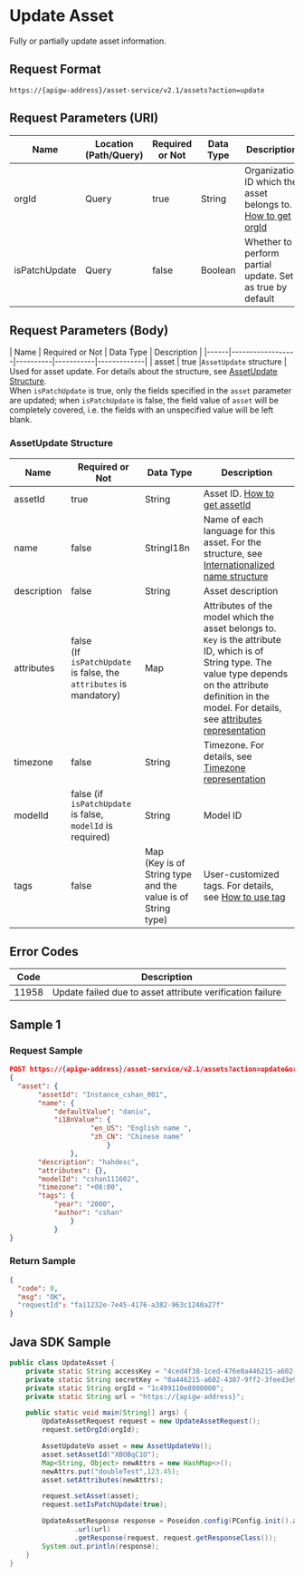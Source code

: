 # Update Asset



Fully or partially update asset information.

## Request Format

```
https://{apigw-address}/asset-service/v2.1/assets?action=update
```

## Request Parameters (URI)

| Name | Location (Path/Query) | Required or Not | Data Type | Description |
|---------------|------------------|----------|-----------|--------------|
| orgId         | Query            | true     | String    | Organization ID which the asset belongs to. [How to get orgId](/docs/api/en/latest/api_faqs#how-to-get-organization-id-orgid-orgid)                |
| isPatchUpdate       | Query            | false    | Boolean    | Whether to perform partial update. Set as true by default               |
                                                                  

## Request Parameters (Body)
| Name            | Required or Not | Data Type | Description |
|------|------------------|----------|-----------|-------------|
| asset     | true  |`AssetUpdate` structure          | Used for asset update. For details about the structure, see [AssetUpdate Structure](/docs/api/en/latest/asset/update_asset.html#id2). <br>When `isPatchUpdate` is true, only the fields specified in the `asset` parameter are updated; when `isPatchUpdate` is false, the field value of `asset` will be completely covered, i.e. the fields with an unspecified value will be left blank.


### AssetUpdate Structure

| Name            | Required or Not | Data Type | Description |
|-------|--------|--------|---------------------------|
| assetId |   true   | String | Asset ID. [How to get assetId](/docs/api/en/latest/api_faqs.html#how-to-get-asset-id-assetid-assetid)|
| name | false| StringI18n |Name of each language for this asset. For the structure, see [Internationalized name structure](/docs/api/en/latest/api_faqs.html#internationalized-name-structure)
| description | false     | String | Asset description|
|attributes  | false<br> (If `isPatchUpdate` is false, the `attributes` is mandatory) |Map  |Attributes of the model which the asset belongs to. <br>`Key` is the attribute ID, which is of String type. The value type depends on the attribute definition in the model. For details, see [attributes representation](/docs/api/en/latest/api_faqs.html#attributes-representation) |
|timezone  |  false    |String  |Timezone. For details, see [Timezone representation](http://www.envisioniot.com/docs/api/en/latest/api_faqs.html#timezone-representation) |
|modelId|false (if `isPatchUpdate` is false, `modelId` is required)|String|Model ID|
|tags|false|Map<br> (Key is of String type and the value is of String type)|User-customized tags. For details, see [How to use tag](http://www.envisioniot.com/docs/api/en/latest/api_faqs.html#how-to-use-tag) |


## Error Codes

| Code | Description    |
|-----------------|--------------|
| 11958  | Update failed due to asset attribute verification failure     |



## Sample 1

### Request Sample

```json
POST https://{apigw-address}/asset-service/v2.1/assets?action=update&orgId=o15475450989191
{
  "asset": {
       "assetId": "Instance_cshan_001",
       "name": {
           "defaultValue": "daniu",
           "i18nValue": {
                    "en_US": "English name ",
                    "zh_CN": "Chinese name"
                        }
               },
       "description": "hahdesc",
       "attributes": {},
       "modelId": "cshan111602",
       "timezone": "+08:00",
       "tags": {
           "year": "2000",
           "author": "cshan"
               }
           }
}
```

### Return Sample

```json
{
  "code": 0,
  "msg": "OK"，
  "requestId": "fa11232e-7e45-4176-a382-963c1240a27f"
}

```


## Java SDK Sample

```java
public class UpdateAsset {
    private static String accessKey = "4ced4f38-1ced-476e0a446215-a602-4307";
    private static String secretKey = "0a446215-a602-4307-9ff2-3feed3e983ce";
    private static String orgId = "1c499110e8800000";
    private static String url = "https://{apigw-address}";

    public static void main(String[] args) {
        UpdateAssetRequest request = new UpdateAssetRequest();
        request.setOrgId(orgId);

        AssetUpdateVo asset = new AssetUpdateVo();
        asset.setAssetId("XBOBqC1O");
        Map<String, Object> newAttrs = new HashMap<>();
        newAttrs.put("doubleTest",123.45);
        asset.setAttributes(newAttrs);

        request.setAsset(asset);
        request.setIsPatchUpdate(true);

        UpdateAssetResponse response = Poseidon.config(PConfig.init().appKey(accessKey).appSecret(secretKey).debug())
                .url(url)
                .getResponse(request, request.getResponseClass());
        System.out.println(response);
    }
}
```
